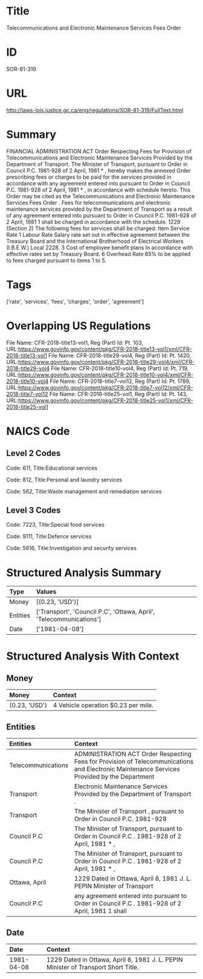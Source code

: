 # Title
Telecommunications and Electronic Maintenance Services Fees Order


# ID
SOR-81-319

# URL
http://laws-lois.justice.gc.ca/eng/regulations/SOR-81-319/FullText.html


# Summary
FINANCIAL ADMINISTRATION ACT Order Respecting Fees for Provision of Telecommunications and Electronic Maintenance Services Provided by the Department of Transport.
The Minister of Transport, pursuant to Order in Council P.C. 1981-928 of 2 April, 1981 * , hereby makes the annexed Order prescribing fees or charges to be paid for the services provided in accordance with any agreement entered into pursuant to Order in Council P.C. 1981-928 of 2 April, 1981 * , in accordance with schedule hereto.
This Order may be cited as the  Telecommunications and Electronic Maintenance Services Fees Order .
Fees for telecommunications and electronic maintenance services provided by the Department of Transport as a result of any agreement entered into pursuant to Order in Council P.C. 1981-928 of 2 April, 1981 1  shall be charged in accordance with the schedule.
1229 (Section 2) The following fees for services shall be charged: Item Service Rate 1 Labour Rate Salary rate set out in effective agreement between the Treasury Board and the International Brotherhood of Electrical Workers (I.B.E.W.) Local 2228.
3 Cost of employee benefit plans In accordance with effective rates set by Treasury Board.
6 Overhead Rate 65% to be applied to fees charged pursuant to items 1 to 5.


# Tags
['rate', 'services', 'fees', 'charges', 'order', 'agreement']


# Overlapping US Regulations
File Name: CFR-2018-title13-vol1, Reg (Part) Id: Pt. 103, URL:https://www.govinfo.gov/content/pkg/CFR-2018-title13-vol1/xml/CFR-2018-title13-vol1
File Name: CFR-2018-title29-vol4, Reg (Part) Id: Pt. 1420, URL:https://www.govinfo.gov/content/pkg/CFR-2018-title29-vol4/xml/CFR-2018-title29-vol4
File Name: CFR-2018-title10-vol4, Reg (Part) Id: Pt. 719, URL:https://www.govinfo.gov/content/pkg/CFR-2018-title10-vol4/xml/CFR-2018-title10-vol4
File Name: CFR-2018-title7-vol12, Reg (Part) Id: Pt. 1789, URL:https://www.govinfo.gov/content/pkg/CFR-2018-title7-vol12/xml/CFR-2018-title7-vol12
File Name: CFR-2018-title25-vol1, Reg (Part) Id: Pt. 143, URL:https://www.govinfo.gov/content/pkg/CFR-2018-title25-vol1/xml/CFR-2018-title25-vol1



# NAICS Code
## Level 2 Codes
Code: 611, Title:Educational services

Code: 812, Title:Personal and laundry services

Code: 562, Title:Waste management and remediation services




## Level 3 Codes
Code: 7223, Title:Special food services

Code: 9111, Title:Defence services

Code: 5616, Title:Investigation and security services







# Structured Analysis Summary
| Type     | Values                                                              |
|:---------|:--------------------------------------------------------------------|
| Money    | [(0.23, 'USD')]                                                     |
| Entities | ['Transport', 'Council P.C', 'Ottawa, April', 'Telecommunications'] |
| Date     | ['1981-04-08']                                                      |


# Structured Analysis With Context
 


## Money
| Money         | Context                             |
|:--------------|:------------------------------------|
| (0.23, 'USD') | 4 Vehicle operation $0.23 per mile. |


## Entities
| Entities           | Context                                                                                                                                     |
|:-------------------|:--------------------------------------------------------------------------------------------------------------------------------------------|
| Telecommunications | ADMINISTRATION ACT Order Respecting Fees for Provision of Telecommunications and Electronic Maintenance Services Provided by the Department |
| Transport          | Electronic Maintenance Services Provided by the Department of Transport .                                                                   |
| Transport          | The Minister of  Transport , pursuant to Order in Council P.C. 1981-928                                                                     |
| Council P.C        | The Minister of Transport, pursuant to Order in  Council P.C . 1981-928 of 2 April, 1981 * ,                                                |
| Council P.C        | The Minister of Transport, pursuant to Order in  Council P.C . 1981-928 of 2 April, 1981 * ,                                                |
| Ottawa, April      | 1229 Dated in  Ottawa, April 8, 1981 J. L. PEPIN Minister of Transport                                                                      |
| Council P.C        | any agreement entered into pursuant to Order in Council P.C . 1981-928 of 2 April, 1981 1 shall                                             |


## Date
| Date       | Context                                                                            |
|:-----------|:-----------------------------------------------------------------------------------|
| 1981-04-08 | 1229 Dated in Ottawa, April 8, 1981 J. L. PEPIN Minister of Transport Short Title. |


